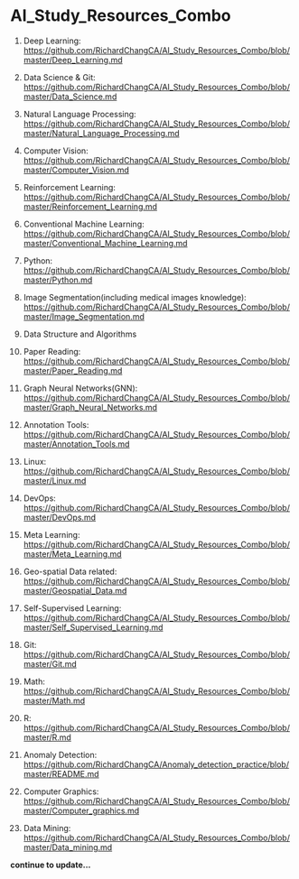 # AI_Study_Resources_Combo

1. Deep Learning: https://github.com/RichardChangCA/AI_Study_Resources_Combo/blob/master/Deep_Learning.md

2. Data Science & Git: https://github.com/RichardChangCA/AI_Study_Resources_Combo/blob/master/Data_Science.md

3. Natural Language Processing: https://github.com/RichardChangCA/AI_Study_Resources_Combo/blob/master/Natural_Language_Processing.md

4. Computer Vision: https://github.com/RichardChangCA/AI_Study_Resources_Combo/blob/master/Computer_Vision.md

5. Reinforcement Learning: https://github.com/RichardChangCA/AI_Study_Resources_Combo/blob/master/Reinforcement_Learning.md

6. Conventional Machine Learning: https://github.com/RichardChangCA/AI_Study_Resources_Combo/blob/master/Conventional_Machine_Learning.md

7. Python: https://github.com/RichardChangCA/AI_Study_Resources_Combo/blob/master/Python.md

8. Image Segmentation(including medical images knowledge): https://github.com/RichardChangCA/AI_Study_Resources_Combo/blob/master/Image_Segmentation.md

9. Data Structure and Algorithms

10. Paper Reading: https://github.com/RichardChangCA/AI_Study_Resources_Combo/blob/master/Paper_Reading.md

11. Graph Neural Networks(GNN): https://github.com/RichardChangCA/AI_Study_Resources_Combo/blob/master/Graph_Neural_Networks.md

12. Annotation Tools: https://github.com/RichardChangCA/AI_Study_Resources_Combo/blob/master/Annotation_Tools.md

13. Linux: https://github.com/RichardChangCA/AI_Study_Resources_Combo/blob/master/Linux.md

14. DevOps: https://github.com/RichardChangCA/AI_Study_Resources_Combo/blob/master/DevOps.md

15. Meta Learning: https://github.com/RichardChangCA/AI_Study_Resources_Combo/blob/master/Meta_Learning.md

16. Geo-spatial Data related: https://github.com/RichardChangCA/AI_Study_Resources_Combo/blob/master/Geospatial_Data.md

17. Self-Supervised Learning: https://github.com/RichardChangCA/AI_Study_Resources_Combo/blob/master/Self_Supervised_Learning.md

18. Git: https://github.com/RichardChangCA/AI_Study_Resources_Combo/blob/master/Git.md

19. Math: https://github.com/RichardChangCA/AI_Study_Resources_Combo/blob/master/Math.md

20. R: https://github.com/RichardChangCA/AI_Study_Resources_Combo/blob/master/R.md

21. Anomaly Detection: https://github.com/RichardChangCA/Anomaly_detection_practice/blob/master/README.md

22. Computer Graphics: https://github.com/RichardChangCA/AI_Study_Resources_Combo/blob/master/Computer_graphics.md

23. Data Mining: https://github.com/RichardChangCA/AI_Study_Resources_Combo/blob/master/Data_mining.md

<b>continue to update...
